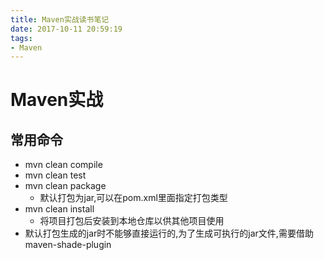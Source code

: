 ```yaml
---
title: Maven实战读书笔记
date: 2017-10-11 20:59:19
tags:
- Maven
---
```


# Maven实战

## 常用命令

* mvn clean compile
* mvn clean test
* mvn clean package
  * 默认打包为jar,可以在pom.xml里面指定打包类型
* mvn clean install
  * 将项目打包后安装到本地仓库以供其他项目使用
* 默认打包生成的jar时不能够直接运行的,为了生成可执行的jar文件,需要借助maven-shade-plugin

<!--more-->

